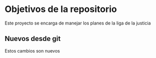 # Objetivos de la repositorio

Este proyecto se encarga de manejar los planes de la liga de la justicia


## Nuevos desde git
Estos cambios son nuevos

